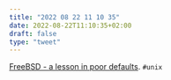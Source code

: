 ```yaml
---
title: "2022 08 22 11 10 35"
date: 2022-08-22T11:10:35+02:00
draft: false
type: "tweet"
---
```


[FreeBSD - a lesson in poor defaults](https://vez.mrsk.me/freebsd-defaults.html). `#unix`
